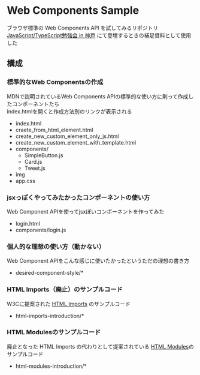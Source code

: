 # Web Components Sample

ブラウザ標準の Web Components API を試してみるリポジトリ  
[JavaScript/TypeScript勉強会 in 神戸](https://kansai-web-app-dev.connpass.com/event/314241) にて登壇するときの補足資料として使用した

## 構成

### 標準的なWeb Componentsの作成

MDNで説明されているWeb Components APIの標準的な使い方に則って作成したコンポーネントたち  
index.htmlを開くと作成方法別のリンクが表示される

- index.html
- craete_from_html_element.html
- create_new_custom_element_only_js.html
- create_new_custom_element_with_template.html
- components/
  - SimpleButton.js
  - Card.js
  - Tweet.js
- img
- app.css

### jsxっぽくやってみたかったコンポーネントの使い方

Web Component APIを使ってjsxぽいコンポーネントを作ってみた

- login.html
- components/login.js

### 個人的な理想の使い方（動かない）

Web Component APIをこんな感じに使いたかったというただの理想の書き方

- desired-component-style/*

### HTML Imports（廃止）のサンプルコード

W3Cに提案された [HTML Imports](https://www.w3.org/TR/html-imports/) のサンプルコード

- html-imports-introduction/*

### HTML Modulesのサンプルコード

廃止となった HTML Imports の代わりとして提案されている [HTML Modules](https://github.com/WICG/webcomponents/blob/gh-pages/proposals/html-modules-explainer.md)のサンプルコード

- html-modules-introduction/*
